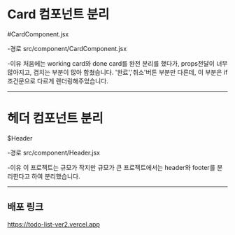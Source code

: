# Card 컴포넌트 분리

#CardComponent.jsx

-경로
src/component/CardComponent.jsx

-이유
처음에는 working card와 done card를 완전 분리를 했다가, props전달이 너무 많아지고, 겹치는 부분이 많아 합쳤습니다.
'완료','취소'버튼 부분만 다른데, 이 부분은 if조건문으로 다르게 렌더링해주었습니다.

---

# 헤더 컴포넌트 분리

$Header

-경로
src/component/Header.jsx

-이유
이 프로젝트는 규모가 작지만 규모가 큰 프로젝트에서는 header와 footer를 분리한다고 하여 분리했습니다.

---

## 배포 링크

<https://todo-list-ver2.vercel.app>
